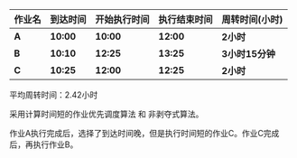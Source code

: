 | **作业名**‌ | ‌**到达时间**‌ | ‌**开始执行时间**‌ | ‌**执行结束时间**‌ | ‌**周转时间(小时)** |
| ---------- | ------------ | ---------------- | ---------------- | -------------- |
| ‌**A**‌      | ‌**10:00**‌    | ‌**10:00**‌        | ‌**12:00**‌        | **2小时**          |
| ‌**B**‌      | ‌**10:10**‌    | ‌**12:25**‌        | ‌**13:25**‌        | **‌3小时15分钟**    |
| ‌**C**‌      | ‌**10:25**‌    | ‌**12:00**‌        | ‌**12:25**‌        | **2小时**          |

平均周转时间：2.42小时

采用计算时间短的作业优先调度算法 和 非剥夺式算法。

作业A执行完成后，选择了到达时间晚，但是执行时间短的作业C。作业C完成后，再执行作业B。